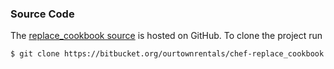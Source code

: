 ### Source Code

The [replace_cookbook source](https://bitbucket.org/ourtownrentals/chef-replace_cookbook)
is hosted on GitHub.
To clone the project run

```bash
$ git clone https://bitbucket.org/ourtownrentals/chef-replace_cookbook.git
```
